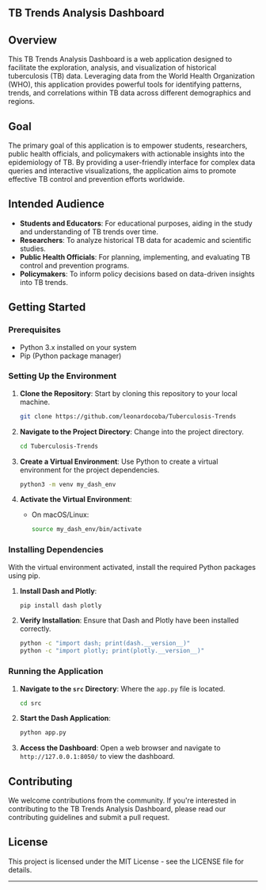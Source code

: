## TB Trends Analysis Dashboard

## Overview

This TB Trends Analysis Dashboard is a web application designed to facilitate the exploration, analysis, and visualization of historical tuberculosis (TB) data. Leveraging data from the World Health Organization (WHO), this application provides powerful tools for identifying patterns, trends, and correlations within TB data across different demographics and regions.

## Goal

The primary goal of this application is to empower students, researchers, public health officials, and policymakers with actionable insights into the epidemiology of TB. By providing a user-friendly interface for complex data queries and interactive visualizations, the application aims to promote effective TB control and prevention efforts worldwide.

## Intended Audience

- **Students and Educators**: For educational purposes, aiding in the study and understanding of TB trends over time.
- **Researchers**: To analyze historical TB data for academic and scientific studies.
- **Public Health Officials**: For planning, implementing, and evaluating TB control and prevention programs.
- **Policymakers**: To inform policy decisions based on data-driven insights into TB trends.

## Getting Started

### Prerequisites

- Python 3.x installed on your system
- Pip (Python package manager)

### Setting Up the Environment

1. **Clone the Repository**: Start by cloning this repository to your local machine.

   ```bash
   git clone https://github.com/leonardocoba/Tuberculosis-Trends
   ```

2. **Navigate to the Project Directory**: Change into the project directory.

   ```bash
   cd Tuberculosis-Trends
   ```

3. **Create a Virtual Environment**: Use Python to create a virtual environment for the project dependencies.

   ```bash
   python3 -m venv my_dash_env
   ```

4. **Activate the Virtual Environment**:

   - On macOS/Linux:
     ```bash
     source my_dash_env/bin/activate
     ```

### Installing Dependencies

With the virtual environment activated, install the required Python packages using pip.

1. **Install Dash and Plotly**:

   ```bash
   pip install dash plotly
   ```

2. **Verify Installation**: Ensure that Dash and Plotly have been installed correctly.

   ```bash
   python -c "import dash; print(dash.__version__)"
   python -c "import plotly; print(plotly.__version__)"
   ```

### Running the Application

1. **Navigate to the `src` Directory**: Where the `app.py` file is located.

   ```bash
   cd src
   ```

2. **Start the Dash Application**:

   ```bash
   python app.py
   ```

3. **Access the Dashboard**: Open a web browser and navigate to `http://127.0.0.1:8050/` to view the dashboard.

## Contributing

We welcome contributions from the community. If you're interested in contributing to the TB Trends Analysis Dashboard, please read our contributing guidelines and submit a pull request.

## License

This project is licensed under the MIT License - see the LICENSE file for details.

---
